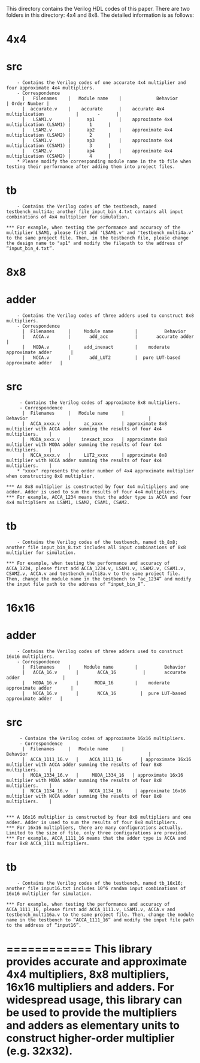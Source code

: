 This directory contains the Verilog HDL codes of this paper. There are two folders in this directory: 4x4 and 8x8. The detailed information is as follows:

# 4x4
   # src
        - Contains the Verilog codes of one accurate 4x4 multiplier and four approximate 4x4 multipliers.
        - Correspondence
          |   Filenames    |   Module name    |             Behavior                      | Order Number |
          |  accurate.v    |    accurate      |    accurate 4x4 multiplication            |       -      |
          |   LSAM1.v      |      ap1         |    approximate 4x4 multiplication (LSAM1) |       1      |
          |   LSAM2.v      |      ap2         |    approximate 4x4 multiplication (LSAM2) |       2      |
          |   CSAM1.v      |      ap3         |    approximate 4x4 multiplication (CSAM1) |       3      |
          |   CSAM2.v      |      ap4         |    approximate 4x4 multiplication (CSAM2) |       4      |
        * Please modify the corresponding module name in the tb file when testing their performance after adding them into project files.
   
   # tb
        - Contains the Verilog codes of the testbench, named testbench_multi4a; another file input_bin_4.txt contains all input combinations of 4x4 multiplier for simulation.
        
    *** For example, when testing the performance and accuracy of the multiplier LSAM1, please first add 'LSAM1.v' and 'testbench_multi4a.v' to the same project file. Then, in the testbench file, please change the design name to "ap1" and modify the filepath to the address of “input_bin_4.txt”.


# 8x8
   # adder
        - Contains the Verilog codes of three adders used to construct 8x8 multipliers.
        - Correspondence
          |  Filenames     |     Module name        |          Behavior                      
          |   ACCA.v       |       add_acc          |       accurate adder                |
          |   MODA.v       |     add_inexact        |    moderate approximate adder       |
          |   NCCA.v       |       add_LUT2         |  pure LUT-based approximate adder   |
   
   # src
         - Contains the Verilog codes of approximate 8x8 multipliers.
         - Correspondence
          |  Filenames     |   Module name     |                                       Behavior                                             |  
          |  ACCA_xxxx.v   |     ac_xxxx       | approximate 8x8 multiplier with ACCA adder summing the results of four 4x4 multipliers.    |
          |  MODA_xxxx.v   |    inexact_xxxx   | approximate 8x8 multiplier with MODA adder summing the results of four 4x4 multipliers.    |
          |  NCCA_xxxx.v   |     LUT2_xxxx     | approximate 8x8 multiplier with NCCA adder summing the results of four 4x4 multipliers.    |
        * "xxxx" represents the order number of 4x4 approximate multiplier when constructing 8x8 multiplier.
  
    *** An 8x8 multiplier is constructed by four 4x4 multipliers and one adder. Adder is used to sum the results of four 4x4 multipliers. 
    *** For example, ACCA_1234 means that the adder type is ACCA and four 4x4 multipliers as LSAM1, LSAM2, CSAM1, CSAM2.
  
   # tb
        - Contains the Verilog codes of the testbench, named tb_8x8; another file input_bin_8.txt includes all input combinations of 8x8 multiplier for simulation.
      
    *** For example, when testing the performance and accuracy of ACCA_1234, please first add ACCA_1234.v, LSAM1.v, LSAM2.v, CSAM1.v, CSAM2.v, ACCA.v and testbench_multi8a.v to the same project file. Then, change the module name in the testbench to “ac_1234” and modify the input file path to the address of “input_bin_8”.


# 16x16
   # adder
        - Contains the Verilog codes of three adders used to construct 16x16 multipliers.
        - Correspondence
          |  Filenames     |     Module name        |          Behavior                      
          |   ACCA_16.v       |       ACCA_16          |       accurate adder                |
          |   MODA_16.v       |      MODA_16        |    moderate approximate adder       |
          |   NCCA_16.v       |       NCCA_16         |  pure LUT-based approximate adder   |
   
   # src
         - Contains the Verilog codes of approximate 16x16 multipliers.
         - Correspondence
          |  Filenames     |   Module name     |                                       Behavior                                             |  
          |  ACCA_1111_16.v   |    ACCA_1111_16       | approximate 16x16 multiplier with ACCA adder summing the results of four 8x8 multipliers.    |
          |  MODA_1334_16.v   |     MODA_1334_16   | approximate 16x16 multiplier with MODA adder summing the results of four 8x8 multipliers.    |
          |  NCCA_1134_16.v   |    NCCA_1134_16     | approximate 16x16 multiplier with NCCA adder summing the results of four 8x8 multipliers.    |
 
  
    *** A 16x16 multiplier is constructed by four 8x8 multipliers and one adder. Adder is used to sum the results of four 8x8 multipliers. 
    *** For 16x16 multipliers, there are many configurations actually. Limited to the size of file, only three configurations are provided.
    *** For example, ACCA_1111_16 means that the adder type is ACCA and four 8x8 ACCA_1111 multipliers. 
  
   # tb
        - Contains the Verilog codes of the testbench, named tb_16x16; another file input16.txt includes 10^6 randam input combinations of 16x16 multiplier for simulation.
      
    *** For example, when testing the performance and accuracy of ACCA_1111_16, please first add ACCA_1111.v, LSAM1.v, ACCA.v and testbench_multi16a.v to the same project file. Then, change the module name in the testbench to “ACCA_1111_16” and modify the input file path to the address of “input16”.

============
This library provides accurate and approximate 4x4 multipliers, 8x8 multipliers, 16x16 multipliers and adders.
For widespread usage, this library can be used to provide the multipliers and adders as elementary units to construct higher-order multiplier (e.g. 32x32).
============ 


